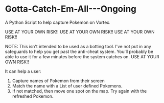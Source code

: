 # Gotta-Catch-Em-All---Ongoing
A Python Script to help capture Pokemon on Vortex.

USE AT YOUR OWN RISK!!
USE AT YOUR OWN RISK!!
USE AT YOUR OWN RISK!!


NOTE: This isn't intended to be used as a botting tool. I've not put in any safeguards to help you get past the anti-cheat system. You'll probably be able to use it for a few minutes before the system catches on. USE AT YOUR OWN RISK!!

It can help a user:
1) Capture names of Pokemon from their screen
2) Match the name with a List of user defined Pokemons.
3) If not matched, then move one spot on the map. Try again with the refreshed Pokemon.
